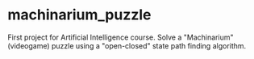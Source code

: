# machinarium_puzzle
First project for Artificial Intelligence course. Solve a "Machinarium" (videogame) puzzle using a "open-closed" state path finding algorithm.
